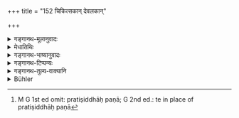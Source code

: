 +++
title = "152 चिकित्सकान् देवलकान्"

+++

<details><summary>गङ्गानथ-मूलानुवादः</summary>

Healers, temple-attendants, meat-sellers and those living by trade,—these should be avoided at rites performed in honour of gods and Pitṛs.—(152)
</details>

<details><summary>मेधातिथिः</summary>

भिषजः **चिकित्सकाः** । **देवलकाः** प्रतिमापरिचारकाः । आजीवनसंबन्धेनैतौ प्रतिषिध्येते । धर्मार्थत्वे तु चिकित्सकदेवकत्वयोर् अदोषः । **मांसविक्रयिणः** सौनिकाः । द्वितीयान्तपाठे पूर्वश्लोकाद् आख्यातानुषङ्गः । **विपणेन जीवन्तः** प्रतिषिद्धेन पणेन । प्रतिषिद्धाः पणा[^२७६] दशमाध्याये वक्ष्यन्ते । तेन ये जीवन्ति ते **वर्ज्याः** उभयत्र । **मांसविक्रयिणस्** तु धर्मार्थम् अपि निषिध्यन्ते । यस्य केनचिन् मांसम् उपहृतम्, अन्यस्य च तेनार्थः, उपहृतमांसस्य घृतेन होमोपयोगिना, "स मांसं घृतेन विनिर्मिमीते," भवत्य् असौ धर्मार्थो विनिमयः । विक्रयशब्दवाच्यता विनिमयस्यापि भवतीत्य् अत ईदृशा धर्मार्थमांसविकयिणो ऽपि प्रतिषिध्यन्ते ॥ ३.१४२ ॥


[^२७६]:
     M G 1st ed omit: pratiṣiddhāḥ paṇā; G 2nd ed.: te in place of pratiṣiddhāḥ paṇā
</details>

<details><summary>गङ्गानथ-भाष्यानुवादः</summary>

‘*Healers* physicians.

^(‘)*Temple-attendants*’—those who attend upon idols.

These two are prohibited only as means of living. Healing and serving idols, when done entirely with a righteous motive (and not as a means of living), are not reprehensible.

‘*Meat-sellers*’—Butchers.

If we read these words with the Accusative ending, then they have to be construed with the verb of the preceding verse.

‘*Those living by trade*’—*i.e*., by improper trade; improper merchandise shall be described under Discourse 10,—those who live by such trade.

‘*Should be avoided*’—at both kinds of rites.

Meat-selling is reprehensible, even when done with a *righteous* motive. For instance, when one man has *got* meat and another man has need for it;—the former man who has got the meat stands in need *of* butter for oblations; *and he exchanges his* meat with the other man’s butter;
*this exchange is done* ‘with a righteous motive,’ and *exchange also is
called* ‘selling;’ *hence* those also *become* excluded who do such meat-selling, even with a righteous motive.—(152)
</details>

<details><summary>गङ्गानथ-टिप्पन्यः</summary>

This verse is quoted in *Parāśaramādhava* (Ācāra, p. 687), which omits
the second half of this and the whole of the next verse, though
continuing with verse 154;—the whole verse is quoted in *Madanapārijāta*
(p. 560);—in *Nṛsiṃhaprasāda* (Śrāddha, p. 9a);—and in *Hemādri*
(Śrāddha, p. 480).

*Parāśaramādhava* (on p. 689) adds the notes that the ‘*chikitsaka*’ is
‘one who administers medicine either gratuitously or by way of
living,’—this work being specially forbidden for the Brāhmaṇa,—the
‘*Devalaka*’ is ‘one who, for three years, worships the gods as a means
of making money,’ such being the definition provided by a text quoted
from Devala,—the ‘*Māṃsavikrayī*’ intended to be excluded is one who
sells meat, *even in abnormal times of distress*,—because as regards
*normal times*, living by any kind of trade is forbidden by the next
phrase, which prohibition does not apply to abnormal times, during which
the ‘livelihood of the Vaiśya’ has been permitted for the Brāhmaṇa.

It is quoted in *Aparārka* (p. 450), which explains that the
‘*Chikitsaka*’ means one who makes a living by administering medicines,
not one who does it by way of charity;—and in *Śrāddhakriyākaumudī* (p.
40).
</details>

<details><summary>गङ्गानथ-तुल्य-वाक्यानि</summary>

**(verses 3.150-166)  
**

See Comparative notes for [Verse
3.150].
</details>

<details><summary>Bühler</summary>

152	Physicians, temple-priests, sellers of meat, and those who subsist by shop-keeping must be avoided at sacrifices offered to the gods and to the manes.
</details>
